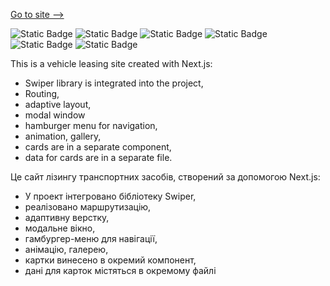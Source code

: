 [Go to site -->](https://lease-cars-henna.vercel.app/)

![Static Badge](https://img.shields.io/badge/next-js) ![Static Badge](https://img.shields.io/badge/html-scss) ![Static Badge](https://img.shields.io/badge/scss-html) ![Static Badge](https://img.shields.io/badge/jsx-html?logoColor=yellow) ![Static Badge](https://img.shields.io/badge/swiper-js) ![Static Badge](https://img.shields.io/badge/gamburger-menu)







This is a vehicle leasing site created with Next.js:
+ Swiper library is integrated into the project,
+ Routing, 
+ adaptive layout, 
+ modal window 
+ hamburger menu for navigation, 
+ animation, gallery, 
+ cards are in a separate component, 
+ data for cards are in a separate file.

Це сайт лізингу транспортних засобів, створений за допомогою Next.js:
+ У проект інтегровано бібліотеку Swiper,
+ реалізовано маршрутизацію,
+ адаптивну верстку,
+ модальне вікно,
+ гамбургер-меню для навігації,
+ анімацію, галерею,
+ картки винесено в окремий компонент,
+ дані для карток містяться в окремому файлі
